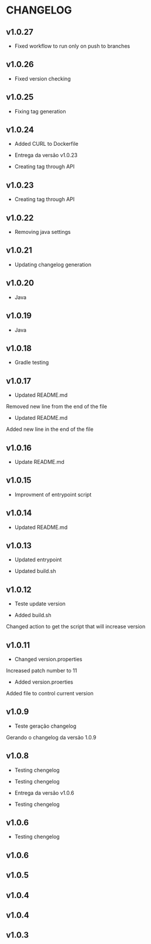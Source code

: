 # CHANGELOG

## v1.0.27

- Fixed workflow to run only on push to branches


## v1.0.26

- Fixed version checking


## v1.0.25

- Fixing tag generation


## v1.0.24

- Added CURL to Dockerfile

- Entrega da versão v1.0.23

- Creating tag through API


## v1.0.23

- Creating tag through API


## v1.0.22

- Removing java settings


## v1.0.21

- Updating changelog generation


## v1.0.20

- Java


## v1.0.19

- Java


## v1.0.18

- Gradle testing


## v1.0.17

- Updated README.md

Removed new line from the end of the file

- Updated README.md

Added new line in the end of the file


## v1.0.16

- Update README.md

## v1.0.15

- Improvment of entrypoint script


## v1.0.14

- Updated README.md


## v1.0.13

- Updated entrypoint

- Updated build.sh


## v1.0.12

- Teste update version

- Added build.sh

Changed action to get the script that will increase version


## v1.0.11

- Changed version.properties

Increased patch number to 11

- Added version.proerties

Added file to control current version


## v1.0.9

- Teste geração changelog

Gerando o changelog da versão 1.0.9


## v1.0.8

- Testing chengelog

- Testing chengelog

- Entrega da versão v1.0.6

- Testing chengelog


## v1.0.6

- Testing chengelog


## v1.0.6


## v1.0.5


## v1.0.4


## v1.0.4


## v1.0.3




